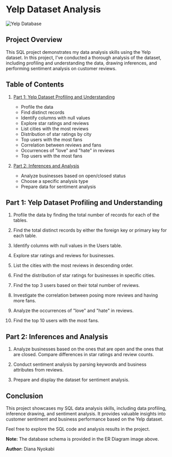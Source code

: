 # Yelp Dataset Analysis

![Yelp Database](path/to/YelpERDiagram.png)

## Project Overview

This SQL project demonstrates my data analysis skills using the Yelp dataset. In this project, I've conducted a thorough analysis of the dataset, including profiling and understanding the data, drawing inferences, and performing sentiment analysis on customer reviews.

## Table of Contents

1. [Part 1: Yelp Dataset Profiling and Understanding](#part-1-yelp-dataset-profiling-and-understanding)
    - Profile the data
    - Find distinct records
    - Identify columns with null values
    - Explore star ratings and reviews
    - List cities with the most reviews
    - Distribution of star ratings by city
    - Top users with the most fans
    - Correlation between reviews and fans
    - Occurrences of "love" and "hate" in reviews
    - Top users with the most fans

2. [Part 2: Inferences and Analysis](#part-2-inferences-and-analysis)
    - Analyze businesses based on open/closed status
    - Choose a specific analysis type
    - Prepare data for sentiment analysis

## Part 1: Yelp Dataset Profiling and Understanding

1. Profile the data by finding the total number of records for each of the tables.
   
2. Find the total distinct records by either the foreign key or primary key for each table.

3. Identify columns with null values in the Users table.

4. Explore star ratings and reviews for businesses.

5. List the cities with the most reviews in descending order.

6. Find the distribution of star ratings for businesses in specific cities.

7. Find the top 3 users based on their total number of reviews.

8. Investigate the correlation between posing more reviews and having more fans.

9. Analyze the occurrences of "love" and "hate" in reviews.

10. Find the top 10 users with the most fans.

## Part 2: Inferences and Analysis

1. Analyze businesses based on the ones that are open and the ones that are closed. Compare differences in star ratings and review counts.

2. Conduct sentiment analysis by parsing keywords and business attributes from reviews.

3. Prepare and display the dataset for sentiment analysis.

## Conclusion

This project showcases my SQL data analysis skills, including data profiling, inference drawing, and sentiment analysis. It provides valuable insights into customer sentiment and business performance based on the Yelp dataset.

Feel free to explore the SQL code and analysis results in the project.

**Note:** The database schema is provided in the ER Diagram image above.

**Author:** Diana Nyokabi


